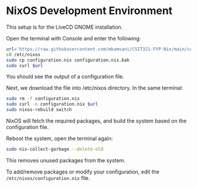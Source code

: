 # NixOS Development Environment

This setup is for the LiveCD GNOME installation.

Open the terminal with Console and enter the following:

```sh
url='https://raw.githubusercontent.com/mkamsani/CSIT321-FYP-Nix/main/configuration.nix'
cd /etc/nixos
sudo cp configuration.nix configuration.nix.bak
sudo curl $url
```

You should see the output of a configuration file.
<br>

Next, we download the file into /etc/nixos directory.
In the same terminal:

```sh
sudo rm -f configuration.nix
sudo curl -o configuration.nix $url
sudo nixos-rebuild switch
```

NixOS will fetch the required packages,
and build the system based on the configuration file.
<br>

Reboot the system, open the terminal again:

```sh
sudo nix-collect-garbage --delete-old
```

This removes unused packages from the system.
<br>

To add/remove packages or modify your configuration,
edit the `/etc/nixos/configuration.nix` file.
